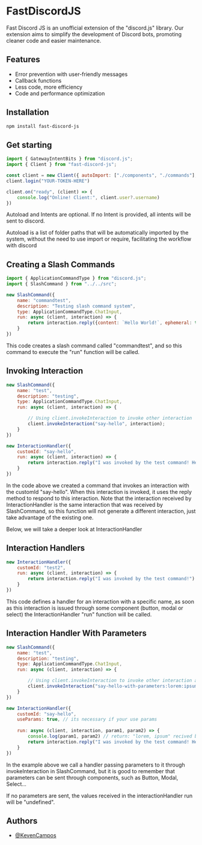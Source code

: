 
# FastDiscordJS

Fast Discord JS is an unofficial extension of the "discord.js" library. Our extension aims to simplify the development of Discord bots, promoting cleaner code and easier maintenance.

## Features
- Error prevention with user-friendly messages
- Callback functions
- Less code, more efficiency
- Code and performance optimization

## Installation
```sh
npm install fast-discord-js
```
## Get starting
```js
import { GatewayIntentBits } from "discord.js";
import { Client } from "fast-discord-js";

const client = new Client({ autoImport: ["./components", "./commands"], intents: [GatewayIntentBits.MessageContent]});
client.login("YOUR-TOKEN-HERE")

client.on("ready", (client) => {
    console.log("Online! Client:", client.user?.username)
})
```
Autoload and Intents are optional. If no Intent is provided, all intents will be sent to discord.

Autoload is a list of folder paths that will be automatically imported by the system, without the need to use import or require, facilitating the workflow with discord

## Creating a Slash Commands
```js
import { ApplicationCommandType } from "discord.js";
import { SlashCommand } from "../../src";

new SlashCommand({
    name: "commandtest",
    description: "Testing slash command system",
    type: ApplicationCommandType.ChatInput,
    run: async (client, interaction) => {
        return interaction.reply({content: `Hello World!`, ephemeral: true});
    }
})
```
This code creates a slash command called "commandtest", and so this command to execute the "run" function will be called.

## Invoking Interaction
```js
new SlashCommand({
    name: "test",
    description: "testing",
    type: ApplicationCommandType.ChatInput,
    run: async (client, interaction) => {

        // Using client.invokeInteraction to invoke other interaction
        client.invokeInteraction("say-hello", interaction);
    }
})

new InteractionHandler({
    customId: "say-hello",
    run: async (client, interaction) => {
        return interaction.reply("I was invoked by the test command! Hello World :)")
    }
})
```
In the code above we created a command that invokes an interaction with the customId "say-hello". When this interaction is invoked, it uses the reply method to respond to this interaction. Note that the interaction received by InteractionHandler is the same interaction that was received by SlashCommand, so this function will not generate a different interaction, just take advantage of the existing one.

Below, we will take a deeper look at InteractionHandler

## Interaction Handlers
```js
new InteractionHandler({
    customId: "test2",
    run: async (client, interaction) => {
        return interaction.reply("I was invoked by the test command!")
    }
})
```
This code defines a handler for an interaction with a specific name, as soon as this interaction is issued through some component (button, modal or select) the InteractionHandler "run" function will be called.

## Interaction Handler With Parameters
```js
new SlashCommand({
    name: "test",
    description: "testing",
    type: ApplicationCommandType.ChatInput,
    run: async (client, interaction) => {

        // Using client.invokeInteraction to invoke other interaction and passing two parameters splited by ":"
        client.invokeInteraction("say-hello-with-parameters:lorem:ipsum", interaction);
    }
})

new InteractionHandler({
    customId: "say-hello",
    useParams: true, // its necessary if your use params
    
    run: async (client, interaction, param1, param2) => {
        console.log(param1, param2) // return: "lorem, ipsum" recived by parameters in SlashCommand
        return interaction.reply("I was invoked by the test command! Hello World :)")
    }
})
```

In the example above we call a handler passing parameters to it through invokeInteraction in SlashCommand, but it is good to remember that parameters can be sent through components, such as Button, Modal, Select...

If no parameters are sent, the values ​​received in the interactionHandler run will be "undefined".

## Authors

- [@KevenCampos](https://www.github.com/KevenCampos)
